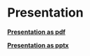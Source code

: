 # Presentation

**[Presentation as pdf](https://github.com/LudwigMeder/Time-Series-Prediction-of-the-NAO/blob/main/4_Presentation/TimeSeriesPrediction_NAO.pdf)**

**[Presentation as pptx](https://github.com/LudwigMeder/Time-Series-Prediction-of-the-NAO/blob/main/4_Presentation/TimeSeriesPrediction_NAO.pptx)**
